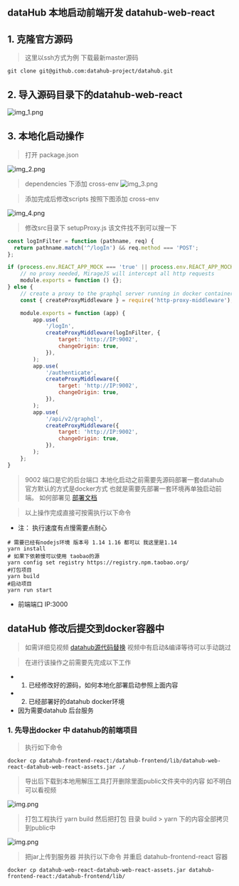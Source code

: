 ## dataHub 本地启动前端开发 datahub-web-react

## 1. 克隆官方源码

> 这里以ssh方式为例 下载最新master源码
``` shell
git clone git@github.com:datahub-project/datahub.git
```
## 2. 导入源码目录下的datahub-web-react
![img_1.png](docs/img_1.png)

## 3. 本地化启动操作

> 打开 package.json

![img_2.png](docs/img_2.png)

> dependencies 下添加 cross-env 
![img_3.png](docs/img_3.png)


> 添加完成后修改scripts 按照下图添加 cross-env

![img_4.png](docs/img_4.png)

> 修改src目录下 setupProxy.js
> 该文件找不到可以搜一下

``` js
const logInFilter = function (pathname, req) {
  return pathname.match('^/logIn') && req.method === 'POST';
};

if (process.env.REACT_APP_MOCK === 'true' || process.env.REACT_APP_MOCK === 'cy') {
    // no proxy needed, MirageJS will intercept all http requests
    module.exports = function () {};
} else {
    // create a proxy to the graphql server running in docker container
    const { createProxyMiddleware } = require('http-proxy-middleware');

    module.exports = function (app) {
        app.use(
            '/logIn',
            createProxyMiddleware(logInFilter, {
                target: 'http://IP:9002',
                changeOrigin: true,
            }),
        );
        app.use(
            '/authenticate',
            createProxyMiddleware({
                target: 'http://IP:9002',
                changeOrigin: true,
            }),
        );
        app.use(
            '/api/v2/graphql',
            createProxyMiddleware({
                target: 'http://IP:9002',
                changeOrigin: true,
            }),
        );
    };
}

```

> 9002 端口是它的后台端口 本地化启动之前需要先源码部署一套datahub 官方默认的方式是docker方式 也就是需要先部署一套环境再单独启动前端。
如何部署见 [部署文档](README.md)


> 以上操作完成直接可按需执行以下命令

- 注： 执行速度有点慢需要点耐心

``` shell
# 需要已经有nodejs环境 版本号 1.14 1.16 都可以 我这里是1.14
yarn install
# 如果下依赖慢可以使用 taobao的源
yarn config set registry https://registry.npm.taobao.org/
#打包项目
yarn build
#启动项目
yarn run start
```
- 前端端口 IP:3000 


## dataHub 修改后提交到docker容器中

> 如需详细见视频 [datahub源代码替换](docs/datahub替换源代码视频.mp4) 视频中有启动&编译等待可以手动跳过

> 在进行该操作之前需要先完成以下工作

- 1. 已经修改好的源码，如何本地化部署启动参照上面内容
-
    2. 已经部署好的datahub docker环境
- 因为需要datahub 后台服务

### 1. 先导出docker 中 datahub的前端项目

> 执行如下命令

``` shell
docker cp datahub-frontend-react:/datahub-frontend/lib/datahub-web-react-datahub-web-react-assets.jar ./
```

> 导出后下载到本地用解压工具打开删除里面public文件夹中的内容 如不明白可以看视频

![img.png](img_6.png)

> 打包工程执行 yarn build 然后把打包 目录 build > yarn 下的内容全部拷贝到public中

![img.png](docs/img_5.png)

> 把jar上传到服务器 并执行以下命令 并重启 datahub-frontend-react 容器

``` shell
docker cp datahub-web-react-datahub-web-react-assets.jar datahub-frontend-react:/datahub-frontend/lib/
```



 





